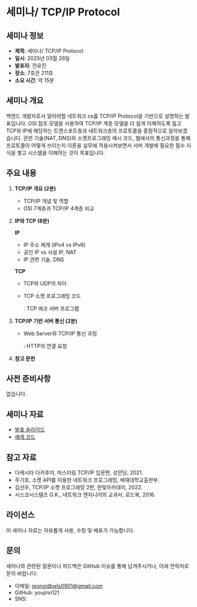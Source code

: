 # 세미나/ TCP/IP Protocol

## 세미나 정보

- **제목**: 세미나/ TCP/IP Protocol
- **일시**: 2025년 03월 26일
- **발표자**: 전유진
- **장소**: 7호관 211호
- **소요 시간**: 약 15분

## 세미나 개요

백엔드 개발자로서 알아야할 네트워크 cs를 TCP/IP Protocol을 기반으로 설명하는 발표입니다. OSI 참조 모델을 사용하여 TCP/IP 계층 모델을 더 쉽게 이해하도록 돕고 TCP와 IP에 해당하는 트랜스포트층과 네트워크층의 프로토콜을 중점적으로 알아보겠습니다. 관련 기술(NAT, DNS)와 소켓프로그래밍 예시 코드, 웹에서의 통신과정을 통해 프로토콜이 어떻게 쓰이는지 이론을 실무에 적용시켜보면서 서버 개발에 필요한 필수 지식을 쌓고 시스템을 이해하는 것이 목표입니다.

## 주요 내용

1. **TCP/IP 개요 (2분)**
   - TCP/IP 개념 및 역할
   - OSI 7계층과 TCP/IP 4계층 비교

2. **IP와 TCP (8분)**
   
     **IP**
   - IP 주소 체계 (IPv4 vs IPv6)
   - 공인 IP vs 사설 IP, NAT
   - IP 관련 기술, DNS
  
    **TCP**
   - TCP와 UDP의 차이
   - TCP 소켓 프로그래밍 코드
   
     : TCP 에코 서버 프로그램

3. **TCP/IP 기반 서버 통신 (2분)**
   - Web Server와 TCP/IP 통신 과정
   
     : HTTP의 연결 요청

4. **참고 문헌**

   
## 사전 준비사항

없습니다.

## 세미나 자료

- [발표 슬라이드](./slides/)
- [예제 코드](./code/)

## 참고 자료

- 다케시타 다카후미, 마스터링 TCP/IP 입문편, 성안당, 2021.
- 주기호, 소켓 API를 이용한 네트워크 프로그래밍, 배재대학교출판부.
- 김선우, TCP/IP 소켓 프로그래밍 2판, 한빛아카데미, 2022.
- 시스코시스템즈 G.K., 네트워크 엔지니어의 교과서, 로드북, 2016.

## 라이선스

이 세미나 자료는 자유롭게 사용, 수정 및 배포가 가능합니다.

## 문의

세미나와 관련된 질문이나 피드백은 GitHub 이슈를 통해 남겨주시거나, 아래 연락처로 문의 바랍니다:

- 이메일: jeonyjdbwls0901@gmail.com
- GitHub: youjinn121
- SNS:
